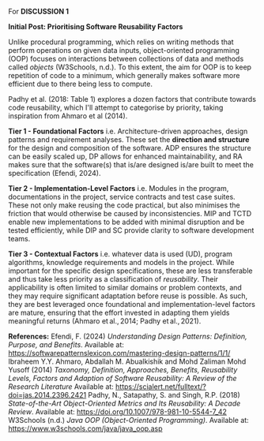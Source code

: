 For **DISCUSSION 1**

__Initial Post: Prioritising Software Reusability Factors__

Unlike procedural programming, which relies on writing methods that perform operations on given data inputs, object-oriented programming (OOP) focuses on interactions between collections of data and methods called _objects_ (W3Schools, n.d.). To this extent, the aim for OOP is to keep repetition of code to a minimum, which generally makes software more efficient due to there being less to compute. 

Padhy et al. (2018: Table 1) explores a dozen factors that contribute towards code reusability, which I'll attempt to categorise by priority, taking inspiration from Ahmaro et al (2014). 

**Tier 1 - Foundational Factors**
i.e. Architecture-driven approaches, design patterns and requirement analyses. 
These set the **direction and structure** for the design and composition of the software. ADP ensures the structure can be easily scaled up, DP allows for enhanced maintainability, and RA makes sure that the software(s) that is/are designed is/are built to meet the specification (Efendi, 2024). 

**Tier 2 - Implementation-Level Factors**
i.e. Modules in the program, documentations in the project, service contracts and test case suites. 
These not only make reusing the code practical, but also minimises the friction that would otherwise be caused by inconsistencies. MIP and TCTD enable new implementations to be added with minimal disruption and be tested efficiently, while DIP and SC provide clarity to software development teams. 

**Tier 3 - Contextual Factors**
i.e. whatever data is used (UD), program algorithms, knowledge requirements and models in the project. 
While important for the specific design specifications, these are less transferable and thus take less priority as a classification of *reusability*. Their applicability is often limited to similar domains or problem contexts, and they may require significant adaptation before reuse is possible. As such, they are best leveraged once foundational and implementation-level factors are mature, ensuring that the effort invested in adapting them yields meaningful returns (Ahmaro et al., 2014; Padhy et al., 2021). 

**References:**
Efendi, F. (2024) *Understanding Design Patterns: Definition, Purpose, and Benefits*. Available at: https://softwarepatternslexicon.com/mastering-design-patterns/1/1/
Ibraheem Y.Y. Ahmaro, Abdallah M. Abualkishik and Mohd Zaliman Mohd Yusoff (2014) *Taxonomy, Definition, Approaches, Benefits, Reusability Levels, Factors and Adaption of Software Reusability: A Review of the Research Literature* Available at: https://scialert.net/fulltext/?doi=jas.2014.2396.2421
Padhy, N., Satapathy, S. and Singh, R.P. (2018) *State-of-the-Art Object-Oriented Metrics and Its Reusability: A Decade Review*. Available at: https://doi.org/10.1007/978-981-10-5544-7_42
W3Schools (n.d.) *Java OOP (Object-Oriented Programming)*. Available at: https://www.w3schools.com/java/java_oop.asp


